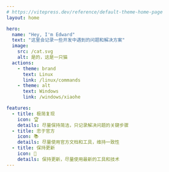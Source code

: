 ```yaml
---
# https://vitepress.dev/reference/default-theme-home-page
layout: home

hero:
  name: "Hey, I'm Edward"
  text: "这里会记录一些开发中遇到的问题和解决方案"
  image:
    src: /cat.svg
    alt: 是的，这是一只猫
  actions:
    - theme: brand
      text: Linux
      link: /linux/commands
    - theme: alt
      text: Windows
      link: /windows/xiaohe

features:
  - title: 极简复现
    icon: 🏆
    details: 尽量保持简洁，只记录解决问题的关键步骤
  - title: 忠于官方
    icon: 📚
    details: 尽量使用官方文档和工具，维持一致性
  - title: 保持更新
    icon: 🚀
    details: 保持更新，尽量使用最新的工具和技术
---
```


